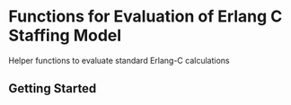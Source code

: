 # Functions for Evaluation of Erlang C Staffing Model
Helper functions to evaluate standard Erlang-C calculations

## Getting Started

